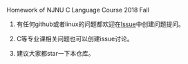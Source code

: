 Homework of NJNU C Language Course 2018 Fall

1. 有任何github或者linux的问题都欢迎在[Issue]( https://github.com/njnucsta/C2018FALL/issues)中创建问题提问。

2. C等专业课相关问题也可以创建issue讨论。

3. 建议大家都star一下本仓库。
